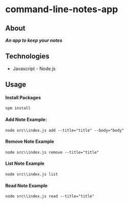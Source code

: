 # command-line-notes-app

## About
***An app to keep your notes***

## Technologies
* Javascript - Node.js

## Usage
#### Install Packages
    npm install

#### Add Note Example:
    node src\\index.js add --title="title" --body="body"

#### Remove Note Example
    node src\\index.js remove --title="title"

#### List Note Example
    node src\\index.js list

#### Read Note Example
    node src\\index.js read --title="title"
